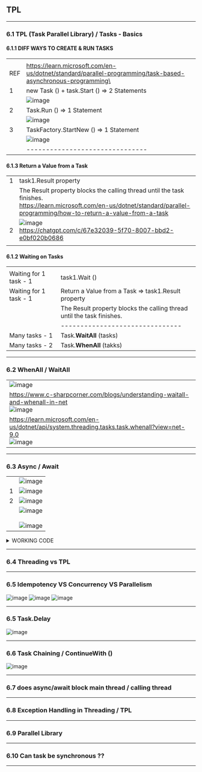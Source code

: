 ## TPL

--------------------------------------------------
### 6.1  TPL (Task Parallel Library) / Tasks - Basics

#### 6.1.1  DIFF WAYS TO CREATE & RUN TASKS
| | |
| - | - |
| |  | 
| REF | https://learn.microsoft.com/en-us/dotnet/standard/parallel-programming/task-based-asynchronous-programming\ |
| 1 | new Task () + task.Start ()  => 2 Statements |
|   |  ![image](https://github.com/user-attachments/assets/d2a2d599-4be9-467c-abf0-5ac688bafa98) |
| 2 | Task.Run () => 1 Statement | 
|   |  ![image](https://github.com/user-attachments/assets/aedd659f-7509-4988-852b-a2bb6cf33698) |
| 3 | TaskFactory.StartNew () => 1 Statement | 
|   | ![image](https://github.com/user-attachments/assets/6b942cd7-ccdf-47b4-916c-72b2bdd81427)  |
|   | ------------------------------- |

#### 6.1.3  Return a Value from a Task
| | |
| - | - |
| 1 | task1.Result property  |
|   | The Result property blocks the calling thread until the task finishes. <br/> https://learn.microsoft.com/en-us/dotnet/standard/parallel-programming/how-to-return-a-value-from-a-task |
| 2 |  ![image](https://github.com/user-attachments/assets/82355808-87d5-4cd7-95bd-20b4dd4f3c6b)   <br/>  https://chatgpt.com/c/67e32039-5f70-8007-bbd2-e0bf020b0686 |
|   |

#### 6.1.2  Waiting on Tasks
| | |
| - | - |
|   |  |
| Waiting for 1 task - 1 | task1.Wait () |
| Waiting for 1 task - 1 | Return a Value from a Task => task1.Result property |
|   | The Result property blocks the calling thread until the task finishes.|
|   | ------------------------------- |
| Many tasks - 1 | Task.**WaitAll** (tasks) | 
| Many tasks - 2 | Task.**WhenAll** (takks) |

--------------------------------------------------
### 6.2 WhenAll / WaitAll

| |
|-|
| ![image](https://github.com/user-attachments/assets/e98ad8bb-2082-4e1b-a8be-7e95740a620c) |
| https://www.c-sharpcorner.com/blogs/understanding-waitall-and-whenall-in-net <br/>  ![image](https://github.com/user-attachments/assets/9c51dcf3-e7b1-4413-b67c-56c6cac0b5d1) | 
| https://learn.microsoft.com/en-us/dotnet/api/system.threading.tasks.task.whenall?view=net-9.0 <br/> ![image](https://github.com/user-attachments/assets/76a2dca3-7b7f-47aa-bc00-e8b971d55b67) |

--------------------------------------------------
### 6.3  Async / Await 

| | |
|-| - |
| | ![image](https://github.com/user-attachments/assets/0bc19ddf-451c-4c9a-b0f3-ba26625a8a09) |
| 1 | ![image](https://github.com/user-attachments/assets/352633b3-5e87-4cd8-8fef-504536613731) |
| 2 | ![image](https://github.com/user-attachments/assets/9382fcae-479f-4ff3-a2cb-dcd1cef01775) | 
|   | ![image](https://github.com/user-attachments/assets/3b9a4026-033b-4dad-9644-3054ee9bdcca) <br/> <br/> ![image](https://github.com/user-attachments/assets/d70680dc-78c7-45df-8c90-acd177271ee5) | 

<details>
  <summary>  WORKING CODE   </summary>
    ```
class Program
{
    static async Task Main(string[] args)
    {
        //we can call/invoke multiple methods asynchronously and these will run in parallel
        // without affecting each other.
        var task1 = method_1(10);
        var task2 = method_2(3);
        var task3 = method_3(10);

        //.....lots of other code
        // here we need to consume value returned from method 2
        // so we put   await here on task2
        await task2;
        //Console.WriteLine("value returned from method_2 = " + tResult2);
        Console.WriteLine("value returned from method_2 ");
        Console.ReadKey();
    }
    private static async Task method_1(int cnt)
    {
        await Task.Run(() =>
        {
            for (int i = 0; i < cnt; i++)
            {
                Task.Delay(100);
                Console.WriteLine("method-1");
            }
        });
    }
    private static async Task<int> method_2(int cnt)
    {
        //int t = 3;
        await Task.Run(() =>
        {
            for (int i = 0; i < cnt; i++)
            {
                Task.Delay(100);

                Console.WriteLine("method-----2");
            }
        });
        return cnt;
    }
    private static async Task method_3(int cnt)
    {
        await Task.Run(() =>
        {
            for (int i = 0; i < cnt; i++)
            {
                Task.Delay(100);

                Console.WriteLine("method-3");
            }
        });
    }
}
    ```

</details>





--------------------------------------------------
### 6.4  Threading vs TPL 

--------------------------------------------------
### 6.5  Idempotency VS Concurrency VS Parallelism

![image](https://github.com/user-attachments/assets/11fbe41d-7e16-4e1d-a8b1-55b8ae1134c3)
![image](https://github.com/user-attachments/assets/1a507b04-b9fc-4e66-ab79-2dfb09ee140e)
![image](https://github.com/user-attachments/assets/cae9fe60-832c-4f3e-8602-5cbcd47513f0)

--------------------------------------------------
### 6.5  Task.Delay

![image](https://github.com/user-attachments/assets/9ad2caf1-101e-47d3-b1f6-03b7f8da6549)

--------------------------------------------------
### 6.6 Task Chaining / ContinueWith ()

![image](https://github.com/user-attachments/assets/f7c051fe-2a69-4224-bfcb-ac8320c70dca)

--------------------------------------------------
### 6.7 does async/await block main thread / calling thread

--------------------------------------------------
### 6.8 Exception Handling in Threading / TPL

--------------------------------------------------
### 6.9 Parallel Library

--------------------------------------------------
### 6.10 Can task be synchronous ??



--------------------------------------------------
